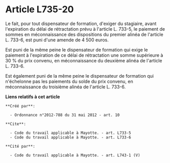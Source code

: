 # Article L735-20

Le fait, pour tout dispensateur de formation, d'exiger du stagiaire, avant l'expiration du délai de rétractation prévu à
l'article L. 733-5, le paiement de sommes en méconnaissance des dispositions du premier alinéa de l'article L. 733-6, est
puni d'une amende de 4 500 euros. 

Est puni de la même peine le dispensateur de formation qui exige le paiement à l'expiration de ce délai de rétractation une
somme supérieure à 30 % du prix convenu, en méconnaissance du deuxième alinéa de l'article L. 733-6. 

Est également puni de la même peine le dispensateur de formation qui n'échelonne pas les paiements du solde du prix convenu,
en méconnaissance du troisième alinéa de l'article L. 733-6.

**Liens relatifs à cet article**

	**Créé par**:

	  - Ordonnance n°2012-788 du 31 mai 2012 - art. 10

	**Cite**:

	  - Code du travail applicable à Mayotte. - art. L733-5
	  - Code du travail applicable à Mayotte. - art. L733-6

	**Cité par**:

	  - Code du travail applicable à Mayotte. - art. L743-1 (V)
